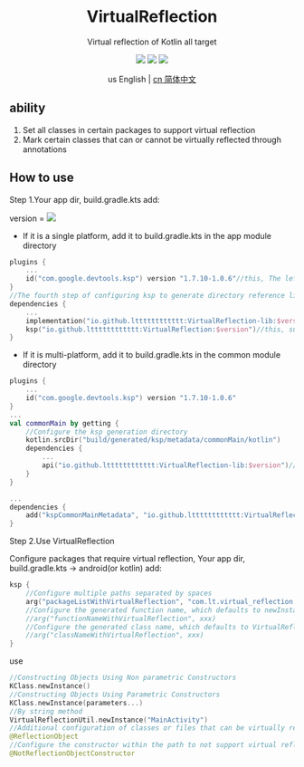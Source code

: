 <h1 align="center">VirtualReflection</h1>

<p align="center">Virtual reflection of Kotlin all target</p>

<p align="center">
<img src="https://img.shields.io/badge/Kotlin-Multiplatform-%237f52ff?logo=kotlin">
<img src="https://img.shields.io/badge/license-Apache%202-blue.svg?maxAge=2592000">
<img src="https://img.shields.io/maven-central/v/io.github.ltttttttttttt/VirtualReflection"/>
</p>

<div align="center">us English | <a href="https://github.com/ltttttttttttt/VirtualReflection/blob/main/README_CN.md">cn 简体中文</a></div>

## ability

1. Set all classes in certain packages to support virtual reflection
2. Mark certain classes that can or cannot be virtually reflected through annotations

## How to use

Step 1.Your app dir, build.gradle.kts add:

version
= [![](https://img.shields.io/maven-central/v/io.github.ltttttttttttt/VirtualReflection)](https://repo1.maven.org/maven2/io/github/ltttttttttttt/VirtualReflection/)

* If it is a single platform, add it to build.gradle.kts in the app module directory

```kotlin
plugins {
    ...
    id("com.google.devtools.ksp") version "1.7.10-1.0.6"//this, The left 1.7.10 corresponds to your the Kotlin version,more version: https://github.com/google/ksp/releases
}
//The fourth step of configuring ksp to generate directory reference links: https://github.com/ltttttttttttt/Buff/blob/main/README.md
dependencies {
    ...
    implementation("io.github.ltttttttttttt:VirtualReflection-lib:$version")//this, such as 1.2.1
    ksp("io.github.ltttttttttttt:VirtualReflection:$version")//this, such as 1.2.1
}
```

* If it is multi-platform, add it to build.gradle.kts in the common module directory

```kotlin
plugins {
    ...
    id("com.google.devtools.ksp") version "1.7.10-1.0.6"
}
...
val commonMain by getting {
    //Configure the ksp generation directory
    kotlin.srcDir("build/generated/ksp/metadata/commonMain/kotlin")
    dependencies {
        ...
        api("io.github.ltttttttttttt:VirtualReflection-lib:$version")//this, such as 1.2.1
    }
}

...
dependencies {
    add("kspCommonMainMetadata", "io.github.ltttttttttttt:VirtualReflection:$version")//this, such as 1.2.1
}
```

Step 2.Use VirtualReflection

Configure packages that require virtual reflection, Your app dir, build.gradle.kts -> android(or kotlin) add:

```kotlin
ksp {
    //Configure multiple paths separated by spaces
    arg("packageListWithVirtualReflection", "com.lt.virtual_reflection.bean/*your package*/")
    //Configure the generated function name, which defaults to newInstance
    //arg("functionNameWithVirtualReflection", xxx)
    //Configure the generated class name, which defaults to VirtualReflectionUtil
    //arg("classNameWithVirtualReflection", xxx)
}
```

use

```kotlin
//Constructing Objects Using Non parametric Constructors
KClass.newInstance()
//Constructing Objects Using Parametric Constructors
KClass.newInstance(parameters...)
//By string method
VirtualReflectionUtil.newInstance("MainActivity")
//Additional configuration of classes or files that can be virtually reflected
@ReflectionObject
//Configure the constructor within the path to not support virtual reflection
@NotReflectionObjectConstructor
```
